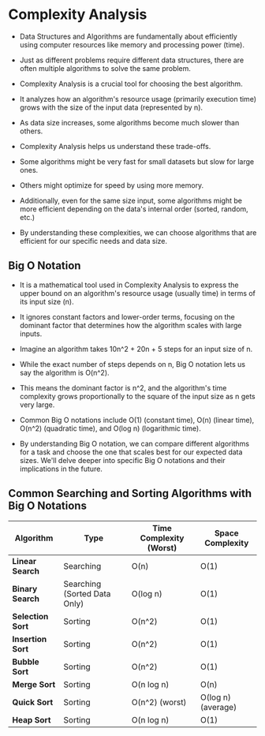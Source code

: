 # Complexity Analysis

- Data Structures and Algorithms are fundamentally about efficiently using computer resources like memory and processing power (time).

- Just as different problems require different data structures, there are often multiple algorithms to solve the same problem.

- Complexity Analysis is a crucial tool for choosing the best algorithm.

- It analyzes how an algorithm's resource usage (primarily execution time) grows with the size of the input data (represented by n).

- As data size increases, some algorithms become much slower than others.

- Complexity Analysis helps us understand these trade-offs.

- Some algorithms might be very fast for small datasets but slow for large ones.

- Others might optimize for speed by using more memory.

- Additionally, even for the same size input, some algorithms might be more efficient depending on the data's internal order (sorted, random, etc.)

- By understanding these complexities, we can choose algorithms that are efficient for our specific needs and data size.


## Big O Notation

- It is a mathematical tool used in Complexity Analysis to express the upper bound on an algorithm's resource usage (usually time) in terms of its input size (n).

 - It ignores constant factors and lower-order terms, focusing on the dominant factor that determines how the algorithm scales with large inputs.

- Imagine an algorithm takes 10n^2 + 20n + 5 steps for an input size of n. 

- While the exact number of steps depends on n, Big O notation lets us say the algorithm is O(n^2).

- This means the dominant factor is n^2, and the algorithm's time complexity grows proportionally to the square of the input size as n gets very large.

- Common Big O notations include O(1) (constant time), O(n) (linear time), O(n^2) (quadratic time), and O(log n) (logarithmic time).

- By understanding Big O notation, we can compare different algorithms for a task and choose the one that scales best for our expected data sizes. We'll delve deeper into specific Big O notations and their implications in the future. 

## Common Searching and Sorting Algorithms with Big O Notations

| **Algorithm**      | **Type**                     | **Time Complexity (Worst)** | **Space Complexity** |
|--------------------|------------------------------|-----------------------------|----------------------|
| **Linear Search**  | Searching                    | O(n)                        | O(1)                 |
| **Binary Search**  | Searching (Sorted Data Only) | O(log n)                    | O(1)                 |
| **Selection Sort** | Sorting                      | O(n^2)                      | O(1)                 |
| **Insertion Sort** | Sorting                      | O(n^2)                      | O(1)                 |
| **Bubble Sort**    | Sorting                      | O(n^2)                      | O(1)                 |
| **Merge Sort**     | Sorting                      | O(n log n)                  | O(n)                 |
| **Quick Sort**     | Sorting                      | O(n^2) (worst)              | O(log n) (average)   |
| **Heap Sort**      | Sorting                      | O(n log n)                  | O(1)                 |